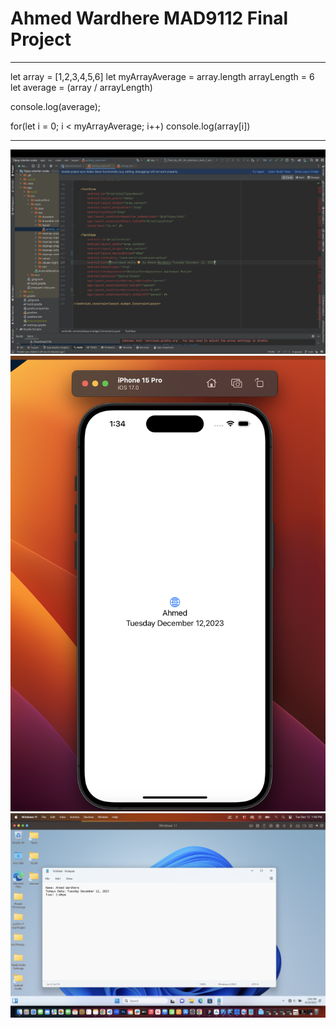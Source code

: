 # Ahmed Wardhere MAD9112 Final Project #


*** ***
let array = [1,2,3,4,5,6]
let myArrayAverage = array.length
arrayLength = 6
let average = (array / arrayLength)

console.log(average);

for(let i = 0; i < myArrayAverage; i++)
console.log(array[i])
*** ***

![Android Screenshot](./Images/Android%20Screenshot.png)
![IOS Screenshot](./Images/IOS%20Screenshot.png)
![Parallels Screenshot](./Images/Parallels.png)

